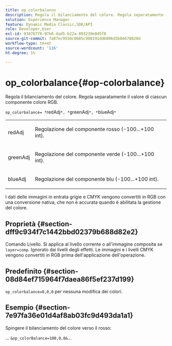 ```yaml
---
title: op_colorbalance
description: Regola il bilanciamento del colore. Regola separatamente il valore di ciascun componente colore RGB.
solution: Experience Manager
feature: Dynamic Media Classic,SDK/API
role: Developer,User
exl-id: 93476778-97b0-4ad5-b22a-093239e845f0
source-git-commit: 7a07ec9550c0685c908191dd6806d5b84678820d
workflow-type: tm+mt
source-wordcount: '116'
ht-degree: 1%

---
```


# op_colorbalance{#op-colorbalance}

Regola il bilanciamento del colore. Regola separatamente il valore di ciascun componente colore RGB.

`op_colorbalance= *`redAdj`*, *`greenAdj`*, *`blueAdj`*`

<table id="simpletable_BBDAA6FE9A0E48E3BD8304BDED776713"> 
 <tr class="strow"> 
  <td class="stentry"> <p><span class="varname"> redAdj</span> </p></td> 
  <td class="stentry"> <p>Regolazione del componente rosso (-100...+100 int). </p></td> 
 </tr> 
 <tr class="strow"> 
  <td class="stentry"> <p><span class="varname"> greenAdj</span> </p></td> 
  <td class="stentry"> <p>Regolazione del componente verde (-100...+100 int). </p></td> 
 </tr> 
 <tr class="strow"> 
  <td class="stentry"> <p><span class="varname"> blueAdj</span> </p></td> 
  <td class="stentry"> <p>Regolazione del componente blu (-100...+100 int). </p></td> 
 </tr> 
</table>

I dati delle immagini in entrata grigie e CMYK vengono convertiti in RGB con una conversione nativa, che non è accurata quando è abilitata la gestione del colore.

## Proprietà {#section-dff9c934f7c1442bbd02379b688d82e2}

Comando Livello. Si applica al livello corrente o all&#39;immagine composita se `layer=comp`. Ignorato dai livelli degli effetti. Le immagini e i livelli CMYK vengono convertiti in RGB prima dell&#39;applicazione dell&#39;operazione.

## Predefinito {#section-08d84ef715964f7daea86f5ef237d199}

`op_colorbalance=0,0,0` per nessuna modifica dei colori.

## Esempio {#section-7e97fa36e01d4af8ab03fc9d493da1a1}

Spingere il bilanciamento del colore verso il rosso:

... `&op_colorBalance=100,0,0&`...
